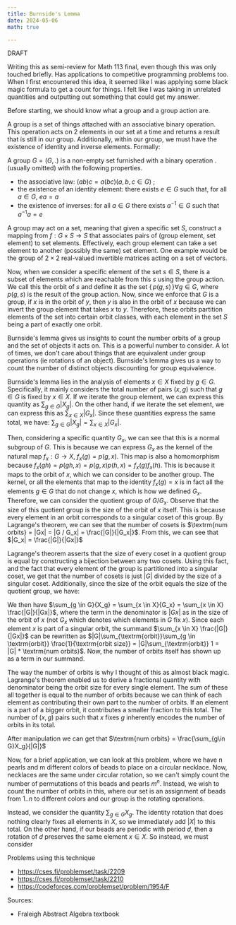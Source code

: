 ```yaml
---
title: Burnside's Lemma 
date: 2024-05-06
math: true

---
```


DRAFT

Writing this as semi-review for Math 113 final, even though this was only touched briefly. Has applications to competitive programming problems too. When I first encountered this idea, it seemed like I was applying some black magic formula to get a count for things. I felt like I was taking in unrelated quantities and outputting out something that could get my answer.

<!-- As a small intro to the power of using this lemma, consider the problem of counting how many ways there are to arrange $1..n$ on a circle, where rotations of the circle are considered the same. I.E for $n = 3$: in clockwise order $123$, $312$ are considered the same -->


Before starting, we should know what a group and a group action are.

A group is a set of things attached with an associative binary operation.
This operation acts on 2 elements in our set at a time and returns a result that is still in our group. Additionally, within our group, we must have the existence of identity and inverse elements. Formally: 

A group $G = (G, .)$ is a non-empty set furnished with a binary operation .
(usually omitted) with the following properties.
- the associative law: $(ab)c = a(bc) (a, b, c \in G)$ ;
- the existence of an identity element: there exists $e \in G$ such that, for all $a \in G$, $ea = a$ 
- the existence of inverses: for all $a \in G$ there exists $a^{-1} \in G$ such that $a^{-1}a = e$ 

A group may act on a set, meaning that given a specific set $S$, construct a mapping from $f: G \times S \rightarrow S$ that associates pairs of (group element, set element) to set elements. Effectively, each group element can take a set element to another (possibly the same) set element. One example would be the group of $2 \times 2$ real-valued invertible matrices acting on a set of vectors.

Now, when we consider a specific element of the set $s \in S$, there is a subset of elements which are reachable from this $s$ using the group action. We call this the orbit of $s$ and define it as the set $\{ \, p(g, s) \, \} \forall g \in G$, where $p(g, s)$ is the result of the group action. Now, since we enforce that $G$ is a group, if $x$ is in the orbit of $y$, then $y$ is also in the orbit of $x$ because we can invert the group element that takes $x$ to $y$. Therefore, these orbits partition elements of the set into certain orbit classes, with each element in the set $S$ being a part of exactly one orbit.

<!-- REWRITE THIS -->
Burnside's lemma gives us insights to count the number orbits of a group and the set of objects it acts on. This is a powerful number to consider. A lot of times, we don't care about things that are equivalent under group operations (ie rotations of an object). Burnside's lemma gives us a way to count the number of distinct objects discounting for group equivalence.

Burnside's lemma lies in the analysis of elements $x \in X$ fixed by $g \in G$. Specifically, it mainly considers the total number of pairs $(x, g)$ such that $g \in G$ is fixed by $x \in X$. If we iterate the group element, we can express this quantity as $\sum_{g \in G}{|X_g|}$. On the other hand, if we iterate the set element, we can express this as $\sum_{x \in X}{|G_x|}$. Since these quantities express the same total, we have: $\sum_{g \in G}{|X_g|} = \sum_{x \in X}{|G_x|}$.

Then, considering a specific quantity $G_x$, we can see that this is a normal subgroup of $G$. This is because we can express $G_x$ as the kernel of the natural map $f_x: G \rightarrow X$, $f_x(g) = p(g, x)$. This map is also a homomorphism because $f_x(gh) = p(gh, x) = p(g, x) p(h, x) = f_x(g) f_x(h)$. This is because it maps to the orbit of $x$, which we can consider to be another group. The kernel, or all the elements that map to the identity $f_x(g) = x$ is in fact all the elements $g \in G$ that do not change $x$, which is how we defined $G_x$. Therefore, we can consider the quotient group of $G / G_x$. Observe that the size of this quotient group is the size of the orbit of $x$ itself. This is because every element in an orbit corresponds to a singular coset of this group. By Lagrange's theorem, we can see that the number of cosets is $\textrm{num orbits} = |Gx| = |G / G_x| = \frac{|G|}{|G_x|}$. From this, we can see that $|G_x| = \frac{|G|}{|Gx|}$

Lagrange's theorem asserts that the size of every coset in a quotient group is equal by constructing a bijection between any two cosets. Using this fact, and the fact that every element of the group is partitioned into a singular coset, we get that the number of cosets is just $|G|$ divided by the size of a singular coset. Additionally, since the size of the orbit equals the size of the quotient group, we have: 

We then have $\sum_{g \in G}{X_g} = \sum_{x \in X}{G_x} = \sum_{x \in X} \frac{|G|}{|Gx|}$, where the term in the denominator is $|Gx|$ as in the size of the orbit of $x$ (not $G_x$ which denotes which elements in $G$ fix $x$). Since each element $x$ is part of a singular orbit, the summand $\sum_{x \in X} \frac{|G|}{|Gx|}$ can be rewritten as $|G|\sum_{\textrm{orbit}}\sum_{g \in \textrm{orbit}} \frac{1}{\textrm{orbit size}} = |G|\sum_{\textrm{orbit}} 1 = |G| * \textrm{num orbits}$. Now, the number of orbits itself has shown up as a term in our summand. 

The way the number of orbits is why I thought of this as almost black magic. Lagrange's theorem enabled us to derive a fractional quantity with denominator being the orbit size for every single element. The sum of these all together is equal to the number of orbits because we can think of each element as contributing their own part to the number of orbits. If an element is a part of a bigger orbit, it contributes a smaller fraction to this total. The number of $(x, g)$ pairs such that $x$ fixes $g$ inherently encodes the number of orbits in its total.

After manipulation we can get that $\textrm{num orbits} = \frac{\sum_{g\in G}X_g}{|G|}$

Now, for a brief application, we can look at this problem, where we have n pearls and m different colors of beads to place on a circular necklace. Now, necklaces are the same under circular rotation, so we can't simply count the number of permutations of this beads and pearls $m^n$. Instead, we wish to count the number of orbits in this, where our set is an assignment of beads from $1..n$ to different colors and our group is the rotating operations.

Instead, we consider the quantity $\sum_{g \in G}X_g$. The identity rotation that does nothing clearly fixes all elements in $X$, so we immediately add $|X|$ to this total. On the other hand, if our beads are periodic with period $d$, then a rotation of $d$ preserves the same element $x \in X$. So instead, we must consider 


Problems using this technique
- https://cses.fi/problemset/task/2209
- https://cses.fi/problemset/task/2210
- https://codeforces.com/problemset/problem/1954/F


Sources:
- Fraleigh Abstract Algebra textbook